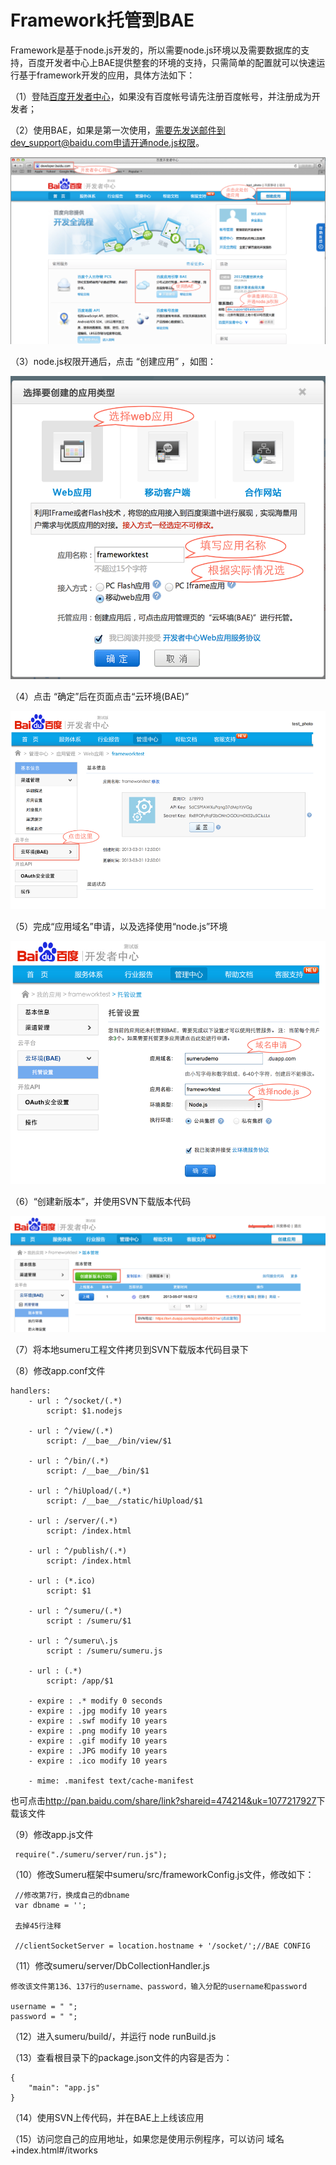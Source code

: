 # Framework托管到BAE


Framework是基于node.js开发的，所以需要node.js环境以及需要数据库的支持，百度开发者中心上BAE提供整套的环境的支持，只需简单的配置就可以快速运行基于framework开发的应用，具体方法如下：


（1）登陆[百度开发者中心](http://developer.baidu.com)，如果没有百度帐号请先注册百度帐号，并注册成为开发者；


（2）使用BAE，如果是第一次使用，需要先发送邮件到dev_support@baidu.com申请开通node.js权限。


![](images/intro_4_2.png)

（3）node.js权限开通后，点击 “创建应用” ，如图：

![](images/intro_4_3.png)

（4）点击 “确定”后在页面点击“云环境(BAE)”

![](images/intro_4_4.png)

（5）完成“应用域名”申请，以及选择使用“node.js”环境

![](images/intro_4_5.png)

（6）“创建新版本”，并使用SVN下载版本代码

![](images/intro_4_6.png)

（7）将本地sumeru工程文件拷贝到SVN下载版本代码目录下

（8）修改app.conf文件

	handlers:
  		- url : ^/socket/(.*)
    		script: $1.nodejs

  		- url : ^/view/(.*)
    		script: /__bae__/bin/view/$1

  		- url : ^/bin/(.*)
    		script: /__bae__/bin/$1

  		- url : ^/hiUpload/(.*)
    		script: /__bae__/static/hiUpload/$1

  		- url : /server/(.*)
    		script: /index.html

  		- url : ^/publish/(.*)
    		script: /index.html

  		- url : (*.ico)
    		script: $1
  
  		- url : ^/sumeru/(.*)
    		script : /sumeru/$1
  
  		- url : ^/sumeru\.js
    		script : /sumeru/sumeru.js
    
  		- url : (.*)
    		script: /app/$1
    
  		- expire : .* modify 0 seconds
  		- expire : .jpg modify 10 years
  		- expire : .swf modify 10 years
  		- expire : .png modify 10 years
  		- expire : .gif modify 10 years
  		- expire : .JPG modify 10 years
  		- expire : .ico modify 10 years
  
  		- mime: .manifest text/cache-manifest
  		
  		
  也可点击<http://pan.baidu.com/share/link?shareid=474214&uk=1077217927>下载该文件
	
（9）修改app.js文件

	 require("./sumeru/server/run.js");
	

（10）修改Sumeru框架中sumeru/src/frameworkConfig.js文件，修改如下：

	 //修改第7行，换成自己的dbname
	 var dbname = '';
	
	 去掉45行注释   

	 //clientSocketServer = location.hostname + '/socket/';//BAE CONFIG	
	 
（11）修改sumeru/server/DbCollectionHandler.js


	修改该文件第136、137行的username、password，输入分配的username和password

	username = " ";
    password = " ";

（12）进入sumeru/build/，并运行 node runBuild.js


（13）查看根目录下的package.json文件的内容是否为：

	{
    	"main": "app.js"
	}

（14）使用SVN上传代码，并在BAE上上线该应用

（15）访问您自己的应用地址，如果您是使用示例程序，可以访问 域名+index.html#/itworks